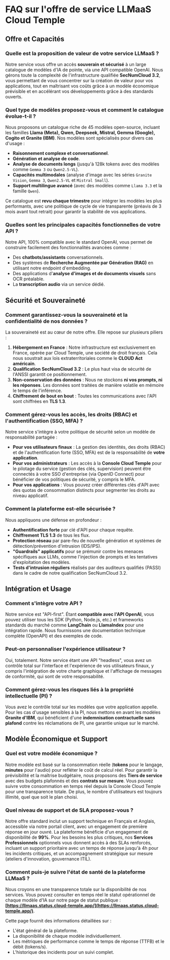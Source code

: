 # FAQ sur l'offre de service LLMaaS Cloud Temple

## Offre et Capacités

### **Quelle est la proposition de valeur de votre service LLMaaS ?**
Notre service vous offre un accès **souverain et sécurisé** à un large catalogue de modèles d'IA de pointe, via une API compatible OpenAI. Nous gérons toute la complexité de l'infrastructure qualifiée **SecNumCloud 3.2**, vous permettant de vous concentrer sur la création de valeur pour vos applications, tout en maîtrisant vos coûts grâce à un modèle économique prévisible et en accélérant vos développements grâce à des standards ouverts.

### **Quel type de modèles proposez-vous et comment le catalogue évolue-t-il ?**
Nous proposons un catalogue riche de 45 modèles open-source, incluant les familles **Llama (Meta), Qwen, Deepseek, Mistral, Gemma (Google), Cogito et Granite (IBM)**. Nos modèles sont spécialisés pour divers cas d'usage :
*   **Raisonnement complexe et conversationnel**.
*   **Génération et analyse de code**.
*   **Analyse de documents longs** (jusqu'à 128k tokens avec des modèles comme `Gemma 3` ou `Qwen2.5-VL`).
*   **Capacités multimodales** (analyse d'image avec les séries `Granite Vision`, `Gemma 3`, `Qwen2.5-VL` et `Mistral Small`).
*   **Support multilingue avancé** (avec des modèles comme `Llama 3.3` et la famille `Qwen`).

Ce catalogue est **revu chaque trimestre** pour intégrer les modèles les plus performants, avec une politique de cycle de vie transparente (préavis de 3 mois avant tout retrait) pour garantir la stabilité de vos applications.

### **Quelles sont les principales capacités fonctionnelles de votre API ?**
Notre API, 100% compatible avec le standard OpenAI, vous permet de construire facilement des fonctionnalités avancées comme :
*   Des **chatbots/assistants** conversationnels.
*   Des systèmes de **Recherche Augmentée par Génération (RAG)** en utilisant notre endpoint d'embedding.
*   Des applications d'**analyse d'images et de documents visuels** sans OCR préalable.
*   La **transcription audio** via un service dédié.

## Sécurité et Souveraineté

### **Comment garantissez-vous la souveraineté et la confidentialité de nos données ?**
La souveraineté est au cœur de notre offre. Elle repose sur plusieurs piliers :
1.  **Hébergement en France** : Notre infrastructure est exclusivement en France, opérée par Cloud Temple, une société de droit français. Cela nous soustrait aux lois extraterritoriales comme le **CLOUD Act américain**.
2.  **Qualification SecNumCloud 3.2** : Le plus haut visa de sécurité de l'ANSSI garantit ce positionnement.
3.  **Non-conservation des données** : Nous ne stockons **ni vos prompts, ni les réponses**. Les données sont traitées de manière volatile en mémoire le temps de l'inférence.
4.  **Chiffrement de bout en bout** : Toutes les communications avec l'API sont chiffrées en **TLS 1.3**.

### **Comment gérez-vous les accès, les droits (RBAC) et l'authentification (SSO, MFA) ?**
Notre service s'intègre à votre politique de sécurité selon un modèle de responsabilité partagée :
*   **Pour vos utilisateurs finaux** : La gestion des identités, des droits (RBAC) et de l'authentification forte (SSO, MFA) est de la responsabilité de **votre application**.
*   **Pour vos administrateurs** : Les accès à la **Console Cloud Temple** pour le pilotage du service (gestion des clés, supervision) peuvent être connectés à votre SSO d'entreprise (via OpenID Connect) pour bénéficier de vos politiques de sécurité, y compris le MFA.
*   **Pour vos applications** : Vous pouvez créer différentes clés d'API avec des quotas de consommation distincts pour segmenter les droits au niveau applicatif.

### **Comment la plateforme est-elle sécurisée ?**
Nous appliquons une défense en profondeur :
*   **Authentification forte** par clé d'API pour chaque requête.
*   **Chiffrement TLS 1.3** de tous les flux.
*   **Protection réseau** par pare-feu de nouvelle génération et systèmes de détection/prévention d'intrusion (IDS/IPS).
*   **"Guardrails" applicatifs** pour se prémunir contre les menaces spécifiques aux LLMs, comme l'injection de prompts et les tentatives d'exploitation des modèles.
*   **Tests d'intrusion réguliers** réalisés par des auditeurs qualifiés (PASSI) dans le cadre de notre qualification SecNumCloud 3.2.

## Intégration et Usage

### **Comment s'intègre votre API ?**
Notre service est "API-first". Étant **compatible avec l'API OpenAI**, vous pouvez utiliser tous les SDK (Python, Node.js, etc.) et frameworks standards du marché comme **LangChain** ou **LlamaIndex** pour une intégration rapide. Nous fournissons une documentation technique complète (OpenAPI) et des exemples de code.

### **Peut-on personnaliser l'expérience utilisateur ?**
Oui, totalement. Notre service étant une API "headless", vous avez un contrôle total sur l'interface et l'expérience de vos utilisateurs finaux, y compris l'intégration de votre charte graphique et l'affichage de messages de conformité, qui sont de votre responsabilité.

### **Comment gérez-vous les risques liés à la propriété intellectuelle (PI) ?**
Vous avez le contrôle total sur les modèles que votre application appelle. Pour les cas d'usage sensibles à la PI, nous mettons en avant les modèles **Granite d'IBM**, qui bénéficient d'une **indemnisation contractuelle sans plafond** contre les réclamations de PI, une garantie unique sur le marché.

## Modèle Économique et Support

### **Quel est votre modèle économique ?**
Notre modèle est basé sur la consommation réelle (**tokens** pour le langage, **minutes** pour l'audio) pour refléter le coût de calcul réel. Pour garantir la prévisibilité et la maîtrise budgétaire, nous proposons des **Tiers de service** avec des budgets plafonnés et des **contrats sur mesure**. Vous pouvez suivre votre consommation en temps réel depuis la Console Cloud Temple pour une transparence totale. De plus, le nombre d'utilisateurs est toujours illimité, quel que soit le plan choisi.

### **Quel niveau de support et de SLA proposez-vous ?**
Notre offre standard inclut un support technique en Français et Anglais, accessible via notre portail client, avec un engagement de première réponse en jour ouvré. La plateforme bénéficie d'un engagement de disponibilité de **99%**. Pour les besoins les plus critiques, nos **Services Professionnels** optionnels vous donnent accès à des SLAs renforcés, incluant un support prioritaire avec un temps de réponse jusqu'à 4h pour les incidents critiques, et un accompagnement stratégique sur mesure (ateliers d'innovation, gouvernance ITIL).

### **Comment puis-je suivre l'état de santé de la plateforme LLMaaS ?**
Nous croyons en une transparence totale sur la disponibilité de nos services. Vous pouvez consulter en temps réel le statut opérationnel de chaque modèle d'IA sur notre page de statut publique : **[https://llmaas.status.cloud-temple.app/](https://llmaas.status.cloud-temple.app/)**.

Cette page fournit des informations détaillées sur :
*   L'état général de la plateforme.
*   La disponibilité de chaque modèle individuellement.
*   Les métriques de performance comme le temps de réponse (TTFB) et le débit (tokens/s).
*   L'historique des incidents pour un suivi complet.

